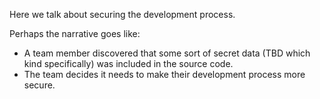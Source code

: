 Here we talk about securing the development process.

Perhaps the narrative goes like:

* A team member discovered that some sort of secret data (TBD which kind specifically) was included in the source code.
* The team decides it needs to make their development process more secure.